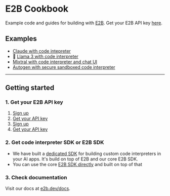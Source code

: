 # E2B Cookbook
Example code and guides for building with [E2B](https://e2b.dev). Get your E2B API key [here](https://e2b.dev/docs/getting-started/api-key).

## Examples
- [Claude with code intepreter](https://github.com/e2b-dev/e2b-cookbook/blob/main/examples/claude-code-interpreter/claude_code_interpreter.ipynb)
- 🦙 [Llama 3 with code interpreter](https://github.com/e2b-dev/e2b-cookbook/tree/main/examples/llama-3-code-interpreter)
- [Mixtral with code interpreter and chat UI](https://github.com/e2b-dev/e2b-cookbook/tree/main/templates/mixtral-8x7b-code-interpreter-nextjs)
- [Autogen with secure sandboxed code interpreter](https://github.com/e2b-dev/e2b-cookbook/tree/main/examples/e2b_autogen)

---

## Getting started

### 1. Get your E2B API key
1. [Sign up](https://e2b.dev/docs/sign-in?view=sign-up)
2. [Get your API key](https://e2b.dev/docs/getting-started/api-key)
1. [Sign up](https://e2b.dev/docs/sign-in?view=sign-up)
2. [Get your API key](https://e2b.dev/docs/getting-started/api-key)

### 2. Get code interpreter SDK or E2B SDK
- We have built a [dedicated SDK](https://github.com/e2b-dev/code-interpreter) for building custom code interpreters in your AI apps. It's build on top of E2B and our core E2B SDK.
- You can use the core [E2B SDK directly](https://github.com/e2b-dev/e2b) and built on top of that

### 3. Check documentation
Visit our docs at [e2b.dev/docs](https://e2b.dev/docs).

